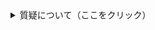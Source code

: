 <details>

<summary>質疑について（ここをクリック）</summary>

以下は要約です。正確な質疑内容は[会議録](./index.md#会議録配布資料)をご参照ください。分かりやすくするため、括弧書きの部分は、実際の質問内容にかなり修正を加えたところもあります。また、簡略化のため、理事者側（市役所側）の答弁から敬語表現を省いている場合があります。実際は、理事者側のすべての答弁において、市民に対する敬語表現で回答がなされています。

</details>